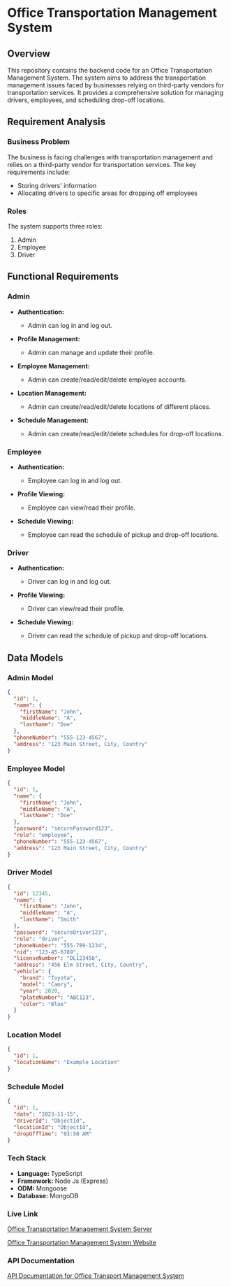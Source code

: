 # Office Transportation Management System

## Overview

This repository contains the backend code for an Office Transportation Management System. The system aims to address the transportation management issues faced by businesses relying on third-party vendors for transportation services. It provides a comprehensive solution for managing drivers, employees, and scheduling drop-off locations.

## Requirement Analysis

### Business Problem

The business is facing challenges with transportation management and relies on a third-party vendor for transportation services. The key requirements include:

- Storing drivers' information
- Allocating drivers to specific areas for dropping off employees

### Roles

The system supports three roles:

1. Admin
2. Employee
3. Driver

## Functional Requirements

### Admin

- **Authentication:**

  - Admin can log in and log out.

- **Profile Management:**

  - Admin can manage and update their profile.

- **Employee Management:**

  - Admin can create/read/edit/delete employee accounts.

- **Location Management:**

  - Admin can create/read/edit/delete locations of different places.

- **Schedule Management:**
  - Admin can create/read/edit/delete schedules for drop-off locations.

### Employee

- **Authentication:**

  - Employee can log in and log out.

- **Profile Viewing:**

  - Employee can view/read their profile.

- **Schedule Viewing:**
  - Employee can read the schedule of pickup and drop-off locations.

### Driver

- **Authentication:**

  - Driver can log in and log out.

- **Profile Viewing:**

  - Driver can view/read their profile.

- **Schedule Viewing:**
  - Driver can read the schedule of pickup and drop-off locations.

## Data Models

### Admin Model

```json
{
  "id": 1,
  "name": {
    "firstName": "John",
    "middleName": "A",
    "lastName": "Doe"
  },
  "phoneNumber": "555-123-4567",
  "address": "123 Main Street, City, Country"
}
```

### Employee Model

```json
{
  "id": 1,
  "name": {
    "firstName": "John",
    "middleName": "A",
    "lastName": "Doe"
  },
  "password": "securePassword123",
  "role": "employee",
  "phoneNumber": "555-123-4567",
  "address": "123 Main Street, City, Country"
}
```

### Driver Model

```json
{
  "id": 12345,
  "name": {
    "firstName": "John",
    "middleName": "A",
    "lastName": "Smith"
  },
  "password": "secureDriver123",
  "role": "driver",
  "phoneNumber": "555-789-1234",
  "nid": "123-45-6789",
  "licenseNumber": "DL123456",
  "address": "456 Elm Street, City, Country",
  "vehicle": {
    "brand": "Toyota",
    "model": "Camry",
    "year": 2020,
    "plateNumber": "ABC123",
    "color": "Blue"
  }
}
```

### Location Model

```json
{
  "id": 1,
  "locationName": "Example Location"
}
```

### Schedule Model

```json
{
  "id": 1,
  "date": "2023-11-15",
  "driverId": "ObjectId",
  "locationId": "ObjectId",
  "dropOffTime": "03:50 AM"
}
```

### Tech Stack

- **Language:** TypeScript
- **Framework:** Node Js (Express)
- **ODM:** Mongoose
- **Database:** MongoDB

### Live Link

[Office Transportation Management System Server](https://office-transportation-management-system-backend.vercel.app/)

[Office Transportation Management System Website](https://office-transportation-management-system.vercel.app/login)

### API Documentation

[API Documentation for Office Transport Management System](https://documenter.getpostman.com/view/28231443/2s9YeD7sMJ)

